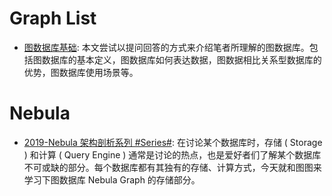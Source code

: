 # Graph List

- [图数据库基础](https://zhuanlan.zhihu.com/p/50171330): 本文尝试以提问回答的方式来介绍笔者所理解的图数据库。包括图数据库的基本定义，图数据库如何表达数据，图数据相比关系型数据库的优势，图数据库使用场景等。

# Nebula

- [2019-Nebula 架构剖析系列 #Series#](https://mp.weixin.qq.com/s/Vuv5jfMXBGCO5eHOY1dCKw): 在讨论某个数据库时，存储 ( Storage ) 和计算 ( Query Engine ) 通常是讨论的热点，也是爱好者们了解某个数据库不可或缺的部分。每个数据库都有其独有的存储、计算方式，今天就和图图来学习下图数据库 Nebula Graph 的存储部分。
